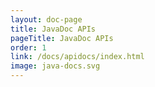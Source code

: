 ```yaml
---
layout: doc-page
title: JavaDoc APIs
pageTitle: JavaDoc APIs
order: 1
link: /docs/apidocs/index.html
image: java-docs.svg
---
```

